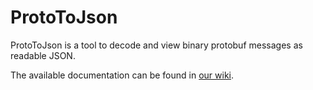 # ProtoToJson
ProtoToJson is a tool to decode and view binary protobuf messages as readable JSON.

The available documentation can be found in [our wiki](https://github.com/Zabuzard/ProtoToJson/wiki).
